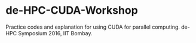 # de-HPC-CUDA-Workshop

Practice codes and explanation for using CUDA for parallel computing.
de-HPC Symposium 2016, IIT Bombay.
